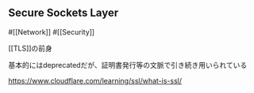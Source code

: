 ## Secure Sockets Layer

#[[Network]] #[[Security]]

[[TLS]]の前身

基本的にはdeprecatedだが、証明書発行等の文脈で引き続き用いられている

<https://www.cloudflare.com/learning/ssl/what-is-ssl/>